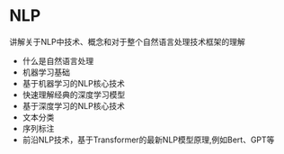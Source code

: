 # NLP


讲解关于NLP中技术、概念和对于整个自然语言处理技术框架的理解




- 什么是自然语言处理
- 机器学习基础
- 基于机器学习的NLP核心技术
- 快速理解经典的深度学习模型
- 基于深度学习的NLP核心技术
- 文本分类
- 序列标注
- 前沿NLP技术，基于Transformer的最新NLP模型原理,例如Bert、GPT等
